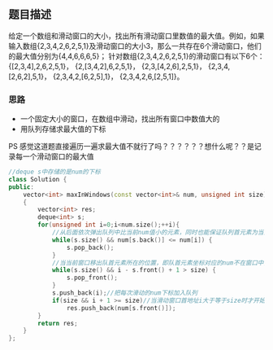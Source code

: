 ## 题目描述
给定一个数组和滑动窗口的大小，找出所有滑动窗口里数值的最大值。例如，如果输入数组{2,3,4,2,6,2,5,1}及滑动窗口的大小3，那么一共存在6个滑动窗口，他们的最大值分别为{4,4,6,6,6,5}； 针对数组{2,3,4,2,6,2,5,1}的滑动窗口有以下6个： {[2,3,4],2,6,2,5,1}， {2,[3,4,2],6,2,5,1}， {2,3,[4,2,6],2,5,1}， {2,3,4,[2,6,2],5,1}， {2,3,4,2,[6,2,5],1}， {2,3,4,2,6,[2,5,1]}。

### 思路
- 一个固定大小的窗口，在数组中滑动，找出所有窗口中数值大的
- 用队列存储求最大值的下标

PS 感觉这道题直接遍历一遍求最大值不就行了吗？？？？？？想什么呢？？是记录每一个滑动窗口的最大值
```C++
//deque s中存储的是num的下标
class Solution {
public:
    vector<int> maxInWindows(const vector<int>& num, unsigned int size)
    {
        vector<int> res;
        deque<int> s;
        for(unsigned int i=0;i<num.size();++i){
            //从后面依次弹出队列中比当前num值小的元素，同时也能保证队列首元素为当前窗口最大值下标
            while(s.size() && num[s.back()] <= num[i]) {
                s.pop_back();
            }
            //当当前窗口移出队首元素所在的位置，即队首元素坐标对应的num不在窗口中，需要弹出
            while(s.size() && i - s.front() + 1 > size) {
                s.pop_front();
            }
            s.push_back(i);//把每次滑动的num下标加入队列
            if(size && i + 1 >= size)//当滑动窗口首地址i大于等于size时才开始写入窗口最大值
                res.push_back(num[s.front()]);
        }
        return res;
    }
};
```
